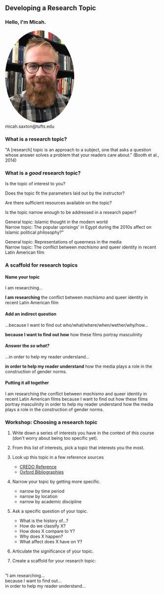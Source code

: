 ## Developing a Research Topic


### Hello, I'm Micah.
<img src="./images/saxton_profile.jpg" height=300 style="border-radius: 50%">
<br>
micah.saxton@tufts.edu


### What is a research topic?

"A [research] topic is an approach to a subject, one that asks a question whose answer solves a problem that your readers care about." (Booth et al., 2014)


### What is a _good_ research topic?

Is the topic of interest to you?

Does the topic fit the parameters laid out by the instructor?

Are there sufficient resources available on the topic?

Is the topic narrow enough to be addressed in a research paper?

General topic: Islamic thought in the modern world
<br>
Narrow topic: The popular uprisings' in Egypt during the 2010s affect on Islamic political philosophy?"

General topic: Representations of queerness in the media
<br>
Narrow topic: The conflict between _machismo_ and queer identity in recent Latin American film


### A scaffold for research topics

#### Name your topic

I am researching...

**I am researching** the conflict between _machismo_ and queer identity in recent Latin American film

#### Add an indirect question

...because I want to find out who/what/where/when/wether/why/how...

**because I want to find out how** how these films portray masculinity

#### Answer the _so what?_

...in order to help my reader understand...

**in order to help my reader understand** how the media plays a role in the construction of gender norms.


#### Putting it all together

I am researching the conflict between _machismo_ and queer identity in recent Latin American films
because I want to find out how these films portray masculinity
in order to help my reader understand how the media plays a role in the construction of gender norms.


### Workshop: Choosing a research topic

1. Write down a series of interests you have in the context of this course (don't worry about being too specific yet).

2. From this list of interests, pick a topic that interests you the most.

3. Look up this topic in a few reference sources
    * [CREDO Reference](https://www.library.tufts.edu/ezproxy/ezproxy.asp?location=xreferplus)
    * [Oxford Bibliographies](http://www.library.tufts.edu/ezproxy/ezproxy.asp?LOCATION=OBO)

4. Narrow your topic by getting more specific. 
    * narrow by time period
    * narrow by location
    * narrow by academic discipline

5. Ask a specific question of your topic.
    * What is the history of...?
    * How do we classify X?
    * How does X compare to Y?
    * Why does X happen?
    * What affect does X have on Y?

6. Articulate the significance of your topic.

7. Create a scaffold for your research topic:
<br>
"I am researching...
<br>
because I want to find out...
<br>
in order to help my reader understand...
